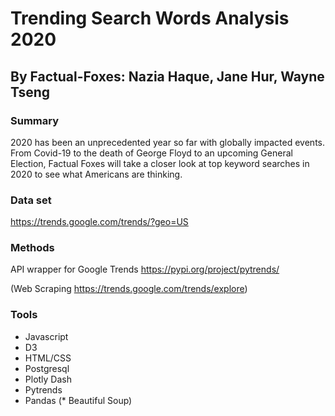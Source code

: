 # Trending Search Words Analysis 2020

## By Factual-Foxes: Nazia Haque, Jane Hur, Wayne Tseng

### Summary
2020 has been an unprecedented year so far with globally impacted events. From Covid-19 to the death of George Floyd to an upcoming General Election, Factual Foxes will take a closer look at top keyword searches in 2020 to see what Americans are thinking.

### Data set
https://trends.google.com/trends/?geo=US

### Methods
API wrapper for Google Trends
https://pypi.org/project/pytrends/

(Web Scraping https://trends.google.com/trends/explore)

### Tools
* Javascript
* D3
* HTML/CSS
* Postgresql
* Plotly Dash
* Pytrends
* Pandas
(* Beautiful Soup)
